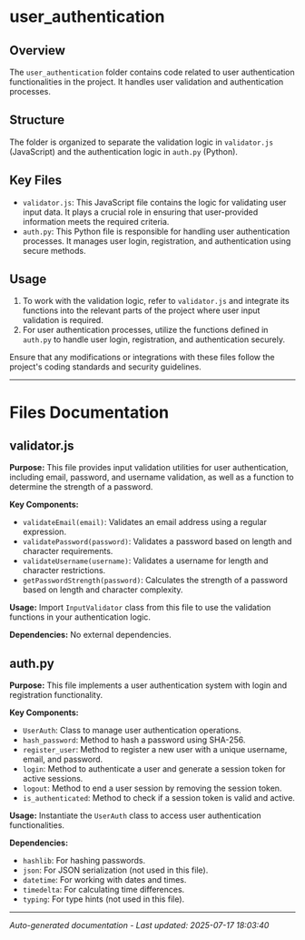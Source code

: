# user_authentication

## Overview
The `user_authentication` folder contains code related to user authentication functionalities in the project. It handles user validation and authentication processes.

## Structure
The folder is organized to separate the validation logic in `validator.js` (JavaScript) and the authentication logic in `auth.py` (Python).

## Key Files
- `validator.js`: This JavaScript file contains the logic for validating user input data. It plays a crucial role in ensuring that user-provided information meets the required criteria.
- `auth.py`: This Python file is responsible for handling user authentication processes. It manages user login, registration, and authentication using secure methods.

## Usage
1. To work with the validation logic, refer to `validator.js` and integrate its functions into the relevant parts of the project where user input validation is required.
2. For user authentication processes, utilize the functions defined in `auth.py` to handle user login, registration, and authentication securely.

Ensure that any modifications or integrations with these files follow the project's coding standards and security guidelines.

---

# Files Documentation

## validator.js

**Purpose:** This file provides input validation utilities for user authentication, including email, password, and username validation, as well as a function to determine the strength of a password.

**Key Components:**
- `validateEmail(email)`: Validates an email address using a regular expression.
- `validatePassword(password)`: Validates a password based on length and character requirements.
- `validateUsername(username)`: Validates a username for length and character restrictions.
- `getPasswordStrength(password)`: Calculates the strength of a password based on length and character complexity.

**Usage:** Import `InputValidator` class from this file to use the validation functions in your authentication logic.

**Dependencies:** No external dependencies.

## auth.py

**Purpose:** This file implements a user authentication system with login and registration functionality.

**Key Components:**
- `UserAuth`: Class to manage user authentication operations.
- `hash_password`: Method to hash a password using SHA-256.
- `register_user`: Method to register a new user with a unique username, email, and password.
- `login`: Method to authenticate a user and generate a session token for active sessions.
- `logout`: Method to end a user session by removing the session token.
- `is_authenticated`: Method to check if a session token is valid and active.

**Usage:** Instantiate the `UserAuth` class to access user authentication functionalities.

**Dependencies:**
- `hashlib`: For hashing passwords.
- `json`: For JSON serialization (not used in this file).
- `datetime`: For working with dates and times.
- `timedelta`: For calculating time differences.
- `typing`: For type hints (not used in this file).

---
*Auto-generated documentation - Last updated: 2025-07-17 18:03:40*
